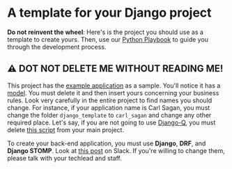 # A template for your Django project

**Do not reinvent the wheel**: Here's is the project you should use as a template to create yours. Then, use our [Python Playbook](https://github.com/juntossomosmais/playbook/blob/master/backend/python.md) to guide you through the development process.

## ⚠ DOT NOT DELETE ME WITHOUT READING ME!

This project has the [example application](./django_template/apps/example) as a sample. You'll notice it has a [model](django_template/apps/example/models.py). You must delete it and then insert yours concerning your business rules. Look very carefully in the entire project to find names you should change. For instance, if your application name is Carl Sagan, you must change the folder `django_template` to `carl_sagan` and change any other required place.  Let's say, if you are not going to use [Django-Q](https://django-q.readthedocs.io/en/latest/), you must delete [this script](./scripts/start-worker.sh) from your main project.

To create your back-end application, you must use **Django**, **DRF**, and **Django STOMP**. Look at [this post](https://juntossomosmais.slack.com/archives/CGK0SU5BJ/p1644498920970319) on Slack. If you're willing to change them, please talk with your techlead and staff.
